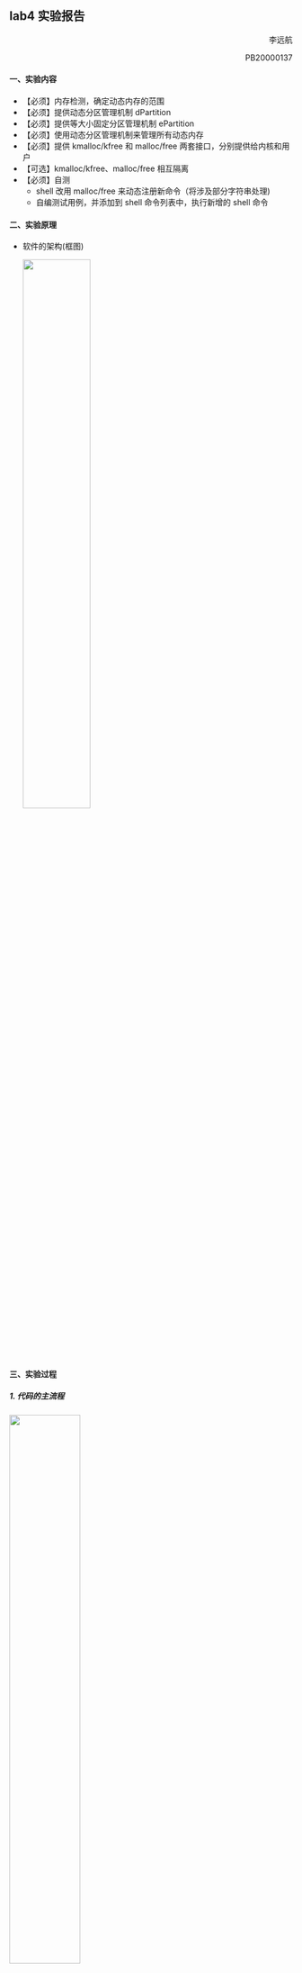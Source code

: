 ## lab4 实验报告

<p style="text-align:right">李远航</p>
<p style="text-align:right">PB20000137</p>

#### 一、实验内容

- 【必须】内存检测，确定动态内存的范围
- 【必须】提供动态分区管理机制 dPartition
- 【必须】提供等大小固定分区管理机制 ePartition
- 【必须】使用动态分区管理机制来管理所有动态内存
- 【必须】提供 kmalloc/kfree 和 malloc/free 两套接口，分别提供给内核和用户
- 【可选】kmalloc/kfree、malloc/free 相互隔离
- 【必须】自测
  - shell 改用 malloc/free 来动态注册新命令（将涉及部分字符串处理)
  - 自编测试用例，并添加到 shell 命令列表中，执行新增的 shell 命令

#### 二、实验原理

- 软件的架构(框图)

  <img src="./src/distruct.png" style="width:50%">

#### 三、实验过程

##### 1. 代码的主流程

<img src="./src/fl.jpg" style="width:50%">

##### 2. 主要功能模块及其实现

###### (1)内存检测

- 从 start 开始，以 grainSize 为步长，进行内存检测
- 检测方法：
  - 1）读出 grain 的头 2 个字节
  - 2）覆盖写入 0xAA55，再读出并检查是否是 0xAA55，若不是则检测结束；
  - 3）覆盖写入 0x55AA，再读出并检查是否是 0x55AA，若不是则检测结束；
  - 4）写回原来的值
  - 5）对 grain 的尾 2 个字节，重复 2-4
  - 6）步进到下一个 grain，重复 1-5，直到检测结束

具体代码:

```c
void memTest(unsigned long start, unsigned long grainSize)
{
    if (start < 0x100000)
        start = 0x100000;
    if (grainSize < 2)
        grainSize = 2;

    pMemSize = 0;
    pMemStart = start;

    unsigned long addr = start;
    unsigned short *addr_head, *addr_tail;
    unsigned short temp_data;
    unsigned short test1 = 0x55AA;
    unsigned short test2 = 0xAA55;

    while (1)
    {
        addr_head = (unsigned short *)addr;
        addr_tail = (unsigned short *)(addr + grainSize - 2);

        temp_data = *addr_head;
        *addr_head = test1;
        if (*addr_head != test1)
        {
            *addr_head = temp_data;
            break;
        }
        *addr_head = test2;
        if (*addr_head != test2)
        {
            *addr_head = temp_data;
            break;
        }
        *addr_head = temp_data;

        temp_data = *addr_tail;
        *addr_tail = test1;
        if (*addr_tail != test1)
        {
            *addr_tail = temp_data;
            break;
        }
        *addr_tail = test2;
        if (*addr_tail != test2)
        {
            *addr_tail = temp_data;
            break;
        }
        *addr_tail = temp_data;

        pMemSize += grainSize;
        addr += grainSize;
    }
    myPrintk(0x7, "MemStart: %x  \n", pMemStart);
    myPrintk(0x7, "MemSize:  %x  \n", pMemSize);
}
```

###### (2)等大小分区管理算法

- `unsigned long eFPartitionTotalSize(unsigned long perSize, unsigned long n)`
  计算占用空间的实际大小，并将这个结果返回
  具体实现(使用 4 字节对齐，每一块的大小为对齐的 perSize+EEB 本身的大小，总和加上 eFPartition 的大小):
  ```c
  unsigned long eFPartitionTotalSize(unsigned long perSize, unsigned long n)
  {
      return (align4(perSize) + sizeof(EEB)) * n + sizeof(eFPartition);
  }
  ```
- `unsigned long eFPartitionInit(unsigned long start, unsigned long perSize, unsigned long n)`
  初始化内存

  - 1.需要创建一个 eFPartition 结构体，需要注意的是结构体的 perSize 不是直接传入的参数 perSize，需要对齐。结构体的 next_start 也需要考虑一下其本身的大小。
  - 2.就是先把首地址 start 开始的一部分空间作为存储 eFPartition 类型的空间
  - 3.然后再对除去 eFPartition 存储空间后的剩余空间开辟若干连续的空闲内存块，将他们连起来构成一个链。注意最后一块的 EEB 的 nextstart 应该是 0
  - 4.需要返回一个句柄，也即返回 eFPartition\* 类型的数据
    具体实现(通过一个 while 循环向后逐步初始化每一块 EEB):

    ```c
    unsigned long eFPartitionInit(unsigned long start, unsigned long perSize, unsigned long n)
    {
        perSize = align4(perSize) + sizeof(EEB);
        eFPartition *handler = (eFPartition *)start;
        handler->totalN = n;
        handler->firstFree = start + sizeof(eFPartition);
        handler->perSize = perSize;

        unsigned long addr = start + sizeof(eFPartition);
        EEB *block;
        while (n--)
        {
            block = (EEB *)addr;
            addr += perSize;
            if (n == 0)
                block->next_start = 0;
            else
                block->next_start = addr;
        }
        return start;
    }
    ```

- `void eFPartitionWalkByAddr(unsigned long efpHandler)`
  方便查看和调试

  - 1、打印 eFPartiiton 结构体的信息，可以调用上面的 showeFPartition 函数。
  - 2、遍历每一个 EEB，打印出他们的地址以及下一个 EEB 的地址（可以调用上面的函数 showEEB）
    具体实现(循环遍历内存块):

    ```c
    void eFPartitionWalkByAddr(unsigned long efpHandler)
    {
        eFPartition *handler = (eFPartition *)efpHandler;
        showeFPartition(handler);
        unsigned long addr = handler->firstFree;
        EEB *block;
        while (addr)
        {
            block = (EEB *)addr;
            showEEB(block);
            addr = block->next_start;
        }
    }
    ```

- `unsigned long eFPartitionAlloc(unsigned long EFPHandler)`

  分配一个空间

  - 1.本函数分配一个空闲块的内存并返回相应的地址，EFPHandler 表示整个内存的首地址
  - 2.事实上 EFPHandler 就是我们的句柄，EFPHandler 作为 eFPartition \*类型的数据，其存放了我们需要的 firstFree 数据信息
  - 3.从空闲内存块组成的链表中拿出一块供我们来分配空间，并维护相应的空闲链表以及句柄

  具体实现(每次从空闲的链表中取出第一块返回，更新空闲链表的头):

  ```c
  unsigned long eFPartitionAlloc(unsigned long EFPHandler)
  {
      eFPartition *handler = (eFPartition *)EFPHandler;
      if (handler->firstFree == 0)
          return 0;
      EEB *block = (EEB *)handler->firstFree;
      handler->firstFree = block->next_start;
      return (unsigned long)(block + sizeof(EEB));
  }
  ```

- `unsigned long eFPartitionFree(unsigned long EFPHandler, unsigned long mbStart)`

  释放一个空间

  - 1.mbstart 将成为第一个空闲块，EFPHandler 的 firstFree 属性也需要相应大的更新。
  - 2.同时我们也需要更新维护空闲内存块组成的链表。
    具体实现(将待释放的块加入到空闲链表的头):
    ```c
    unsigned long eFPartitionFree(unsigned long EFPHandler, unsigned long mbStart)
    {
        eFPartition *handler = (eFPartition *)EFPHandler;
        EEB *free_block = (EEB *)(mbStart - sizeof(EEB));
        free_block->next_start = handler->firstFree;
        handler->firstFree = mbStart - sizeof(EEB);
        return 1;
    }
    ```

###### (3)动态分区管理算法

- `unsigned long dPartitionInit(unsigned long start, unsigned long totalSize)`

  初始化内存

  - 1.在地址 start 处，首先是要有 dPartition 结构体表示整个数据结构(也即句柄)。
  - 2.然后，一整块的 EMB 被分配（以后使用内存会逐渐拆分），在内存中紧紧跟在 dP 后面，然后 dP 的 firstFreeStart 指向 EMB。
  - 3.返回 start 首地址(也即句柄)。
    具体实现(将整块内存区域初始化为一块 EMB):

    ```c
    unsigned long dPartitionInit(unsigned long start, unsigned long totalSize)
    {
        if (totalSize <= sizeof(dPartition) + sizeof(EMB))
            return 0;
        dPartition *handler = (dPartition *)start;
        handler->size = totalSize;
        handler->firstFreeStart = start + sizeof(dPartition);

        EMB *block = (EMB *)handler->firstFreeStart;
        block->size = totalSize - sizeof(dPartition) - sizeof(EMB);
        block->nextStart = 0;

        return start;
    }
    ```

- `void dPartitionWalkByAddr(unsigned long dp)`

  遍历输出 EMB

  ```c
  void dPartitionWalkByAddr(unsigned long dp)
  {
      dPartition *handler = (dPartition *)dp;
      showdPartition(handler);

      unsigned long now_addr = handler->firstFreeStart;
      EMB *temp;
      while (now_addr)
      {
          temp = (EMB *)now_addr;
          showEMB(temp);
          now_addr = temp->nextStart;
      }
  }
  ```

- `unsigned long dPartitionAllocFirstFit(unsigned long dp, unsigned long size)`

  分配一个空间

  - 1.使用 firstfit 的算法分配空间，当然也可以使用其他 fit，不限制。
  - 2.成功分配返回首地址，不成功返回 0
  - 3.从空闲内存块组成的链表中拿出一块供我们来分配空间(如果提供给分配空间的内存块空间大于 size，我们还将把剩余部分放回链表中)，并维护相应的空闲链表以及句柄

  具体实现:

  ```c
  unsigned long dPartitionAllocFirstFit(unsigned long dp, unsigned long size)
  {
      dPartition *handler = (dPartition *)dp;
      if (handler->firstFreeStart == 0)
          return 0;
      size = align8(size);
      unsigned long now_addr = handler->firstFreeStart;
      unsigned long pre_addr = 0;
      EMB *block_now, *block_pre;
      while (now_addr)
      {
          block_now = (EMB *)now_addr;
          block_pre = (EMB *)pre_addr;
          if (block_now->size >= size)// 寻找足够大小的块(firstfit)
          {
              //直接整个块分配
              if (block_now->size < sizeof(EMB) + size)
              {
                  if (pre_addr == 0)
                      handler->firstFreeStart = block_now->nextStart;
                  else
                      block_pre->nextStart = block_now->nextStart;
                  return now_addr + sizeof(EMB);
              }
              else
              //切分该空闲块
              {
                  unsigned long new_block_addr = now_addr + sizeof(EMB) + size;
                  EMB *block_new = (EMB *)new_block_addr;
                  block_new->size = block_now->size - size - sizeof(EMB);
                  block_new->nextStart = block_now->nextStart;
                  block_now->size -= block_new->size + sizeof(EMB);
                  if (pre_addr == 0)
                      handler->firstFreeStart = new_block_addr;
                  else
                      block_pre->nextStart = new_block_addr;
                  return now_addr + sizeof(EMB);
              }
          }
          pre_addr = now_addr;
          now_addr = block_now->nextStart;
      }
      return 0;
  }
  ```

- `unsigned long dPartitionFreeFirstFit(unsigned long dp, unsigned long start)`

  释放一个空间

  - 1.按照对应的 fit 的算法释放空间
  - 2.注意检查要释放的 start~end 这个范围是否在 dp 有效分配范围内
    - 返回 1 没问题
    - 返回 0 error
  - 3.需要考虑两个空闲且相邻的内存块的合并

    ```c
    unsigned long dPartitionFreeFirstFit(unsigned long dp, unsigned long start)
    {
        dPartition *handler = (dPartition *)dp;
        start -= sizeof(EMB);
        // myPrintk(0x7, "\nstart: %x\n", start);
        if (start < dp + sizeof(dPartition) || start > dp + handler->size)
            return 0;

        unsigned long now_addr = handler->firstFreeStart;
        unsigned long pre_addr = 0;
        unsigned long next_addr = 0;
        EMB *block;
        //找到插入位置
        while (now_addr)
        {
            block = (EMB *)now_addr;
            if (now_addr < start)
                pre_addr = now_addr;
            else
            {
                next_addr = now_addr;
                break;
            }
            now_addr = block->nextStart;
        }

        block = (EMB *)start;
        if (next_addr != 0)
        {
            //判断和后方内存块合并
            if (start + block->size + sizeof(EMB) == next_addr)
            {
                EMB *next_block = (EMB *)next_addr;
                block->size += next_block->size + sizeof(EMB);
                block->nextStart = next_block->nextStart;
            }
            else
                block->nextStart = next_addr;
        }
        else
            block->nextStart = 0;

        if (pre_addr != 0)
        {
            //判断和前方内存块合并
            EMB *pre_block = (EMB *)pre_addr;
            if (start == pre_addr + pre_block->size + sizeof(EMB))
            {
                pre_block->size += block->size + sizeof(EMB);
                pre_block->nextStart = block->nextStart;
            }
            else
                pre_block->nextStart = start;
        }
        else
            handler->firstFreeStart = start;
        return 1;
    }
    ```

###### (4)区分用户和内核的内存

将获取的可用的内存分块，一块用于内核，一块用于用户，句柄分别为`pMemHandler_k`和`pMemHandler`,`kmalloc()`和`kfree()`使用第一个句柄,`malloc()`和`free()`使用后者

###### (5)shell 的变化

新定义 update 函数用于新指令字符串部分赋值，新加入`clear`用于清空 vga 显示

```c
void update(unsigned char *s, unsigned char *p)
{
    int i = 0;
    while (1)
    {
        if (*(s + i) == '\0')
            break;
        *(p + i) = *(s + i);
        i++;
    }
    *(p + i) = '\0';
}
void addNewCmd(unsigned char *command,
               int (*func)(int argc, unsigned char **argv),
               void (*help_func)(void),
               unsigned char *description)
{
    struct cmd *newcmd = (struct cmd *)malloc(sizeof(struct cmd));
    newcmd->func = func;
    newcmd->help_func = help_func;
    update(command, newcmd->cmd);
    update(description, newcmd->description);

    newcmd->nextCmd = ourCmds;
    ourCmds = newcmd;
}
```

##### 3. 源代码组织说明

- 项目结构

```bash
├── Makefile
├── multibootheader
│   └── multibootHeader.S
├── myOS
│   ├── dev
│   │   ├── i8253.c
│   │   ├── i8259A.c
│   │   ├── Makefile
│   │   ├── uart.c
│   │   └── vga.c
│   ├── i386
│   │   ├── io.c
│   │   ├── irq.S
│   │   ├── irqs.c
│   │   └── Makefile
│   ├── include
│   │   ├── i8253.h
│   │   ├── i8259.h
│   │   ├── io.h
│   │   ├── irq.h
│   │   ├── kmalloc.h
│   │   ├── malloc.h
│   │   ├── mem.h
│   │   ├── myPrintk.h
│   │   ├── string.h
│   │   ├── uart.h
│   │   ├── vga.h
│   │   ├── vsprintf.h
│   │   └── wallClock.h
│   ├── kernel
│   │   ├── Makefile
│   │   ├── mem
│   │   │   ├── dPartition.c
│   │   │   ├── eFPartition.c
│   │   │   ├── Makefile
│   │   │   ├── malloc.c
│   │   │   └── pMemInit.c
│   │   ├── tick.c
│   │   └── wallClock.c
│   ├── lib
│   │   ├── Makefile
│   │   └── string.c
│   ├── Makefile
│   ├── myOS.ld
│   ├── osStart.c
│   ├── printk
│   │   ├── Makefile
│   │   ├── myPrintk.c
│   │   ├── types.h
│   │   └── vsprintf.c
│   ├── start32.S
│   └── userInterface.h
├── source2img.sh
└── userApp
    ├── main.c
    ├── Makefile
    ├── memTestCase.c
    ├── memTestCase.h
    ├── shell.c
    └── shell.h
```

- Makefile 组织

```bash
.
├── MULTI_BOOT_HEADER
│   └── output/multibootheader/multibootHeader.o
└── OS_OBJS
    ├── MYOS_OBJS
    │   ├── output/myOS/osStart.o
    │   ├── output/myOS/start32.o
    │   ├── DEV_OBJS
    │   │   ├── output/myOS/dev/uart.o
    │   │   ├── output/myOS/dev/vga.o
    │   │   ├── output/myOS/dev/i8259A.o
    │   │   └── output/myOS/dev/i8253.o
    │   ├── I386_OBJS
    │   │   ├── output/myOS/i386/io.o
    │   │   ├── output/myOS/i386/irqs.o
    │   │   └── output/myOS/i386/irq.o
    │   ├── PRINTK_OBJS
    │   │   └── output/myOS/printk/vsprintf.o
    │   ├── LIB_OBJS
    │   │   └── output/myOS/lib/string.o
    │   └── KERNEL_OBJS
    │   │   ├── output/myOS/kernel/tick.o
    │   │   ├── output/myOS/kernel/wallClock.o
    │   │   └── MEM_OBJS
    │   │       ├── output/myOS/kernel/mem/pMemInit.o
    │   │       ├── output/myOS/kernel/mem/dPartition.o
    │   │       ├── output/myOS/kernel/mem/eFPartition.o
    │   │       └── output/myOS/kernel/mem/malloc.o
    └── USER_APP_OBJS
        ├── output/userApp/main.o
        ├── output/userApp/shell.o
        └── output/userApp/memTestCase.o
```

##### 4. 代码布局说明

| Section           | Offset (Base = 1M) |
| ----------------- | ------------------ |
| .multiboot_header | 0                  |
| .text             | 8                  |
| .data             | 16                 |
| .bss              | 16                 |
| \_end             | 16                 |

#### 四、编译运行过程

直接运行脚本文件

```bash
./source2img.sh
```

根据提示重定向串口输入

脚本的执行:

- 编译各个文件，生成相应的 .o 目标文件
- 根据链接描述文件，将各 .o 目标文件进行链接，生成`myOS.elf`文件
- 使用 qemu，调用上一步生成的文件，进行模拟

#### 五、运行结果

- 初始化:

  <img src="./src/cmd.png" style="width:50%">

- testMalloc

  <img src="./src/testMalloc.png" style="width:50%">

- testdP1

  <img src="./src/testdP1.png" style="width:50%">

- testdP2

  <img src="./src/testdP2.png" style="width:50%">

- testdP3

  <img src="./src/testdP3.png" style="width:50%">

- testeFP

  <img src="./src/testeFP.png" style="width:50%">

- maxMallocSize

  <img src="./src/maxMalloc.png" style="width:50%">

#### 六、实验收获

- 对操作系统内存的管理有了新的认识
- 学习了等大小固定分区管理机制和动态分区管理机制
- 学习使用空闲链表和 firstfit 分配算法
- 区分了提供给内核和用户的接口
- 学习了 Makefile 的组织
- 遇到的问题:
  - 返回的地址应当是真正可以使用的内存的地址，应当是略过`EEB`/`EMB`之后的
  - 动态分区管理释放时要考虑内存链表的合并
